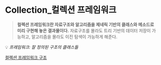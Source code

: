 # Collection_컬렉션 프레임워크

> **컬렉션 프레임워크란 자료구조와 알고리즘을 제네릭 기반의 클래스와 메소드로 미리 구현해 놓은 결과물이다.** 자료구조를 몰라도 트리 기반의 데이터 저장이 가능하고, 알고리즘을 몰라도 이진 탐색이 가능하게 해준다.
> 

💡 _프레임워크: 잘 정의된 구조의 클래스들_

[컬렉션 프레임워크 구조](../../resources/collection.png)
